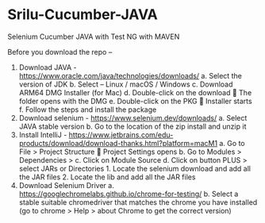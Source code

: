 # Srilu-Cucumber-JAVA
Selenium Cucumber JAVA with Test NG with MAVEN

Before you download the repo – 
1.	Download JAVA - https://www.oracle.com/java/technologies/downloads/
    a.	Select the version of JDK
    b.	Select – Linux / macOS / Windows 
    c.	Download ARM64 DMG Installer (for Mac)
    d.	Double-click on the download  The folder opens with the DMG
    e.	Double-click on the PKG  Installer starts
    f.	Follow the steps and install the package
2.	Download selenium - https://www.selenium.dev/downloads/
    a.	Select JAVA stable version
    b.	Go to the location of the zip install and unzip it
3.	Install IntelliJ - https://www.jetbrains.com/edu-products/download/download-thanks.html?platform=macM1
    a.	Go to File > Project Structure  Project Settings opens
    b.	Go to Modules > Dependencies > 
    c.	Click on Module Source
    d.	Click on button PLUS > select JARs or Directories
          1.	Locate the selenium download and add all the JAR files
          2.	Locate the lib and add all the JAR files
4.	Download Selenium Driver
   a.	https://googlechromelabs.github.io/chrome-for-testing/
   b.	Select a stable suitable chromedriver that matches the chrome you have installed (go to chrome > Help > about Chrome to get the correct version)


